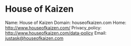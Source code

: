 
# House of Kaizen

Name: House of Kaizen
Domain: houseofkaizen.com
Home: http://www.houseofkaizen.com/
Privacy_policy: http://www.houseofkaizen.com/data-policy
Email: justask@houseofkaizen.com

